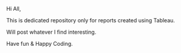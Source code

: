 Hi All,

This is dedicated repository only for reports created using Tableau.

Will post whatever I find interesting.

Have fun & Happy Coding.
